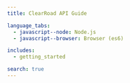 ```yaml
---
title: ClearRoad API Guide

language_tabs:
  - javascript--node: Node.js
  - javascript--browser: Browser (es6)

includes:
  - getting_started

search: true
---
```


